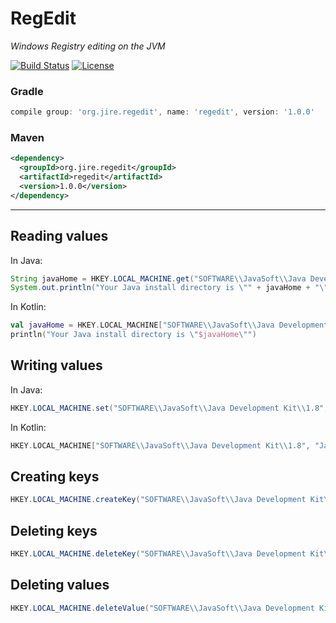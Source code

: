 # RegEdit
_Windows Registry editing on the JVM_

[![Build Status](https://travis-ci.org/Jire/RegEdit.svg?branch=master)](https://travis-ci.org/Jire/RegEdit)
[![License](https://img.shields.io/github/license/Jire/RegEdit.svg)](https://github.com/Jire/RegEdit/blob/master/LICENSE.txt)

### Gradle
```groovy
compile group: 'org.jire.regedit', name: 'regedit', version: '1.0.0'
```
### Maven
```xml
<dependency>
  <groupId>org.jire.regedit</groupId>
  <artifactId>regedit</artifactId>
  <version>1.0.0</version>
</dependency>
```

---

## Reading values

In Java:

```java
String javaHome = HKEY.LOCAL_MACHINE.get("SOFTWARE\\JavaSoft\\Java Development Kit\\1.8", "JavaHome");
System.out.println("Your Java install directory is \"" + javaHome + "\"");
```

In Kotlin:

```kotlin
val javaHome = HKEY.LOCAL_MACHINE["SOFTWARE\\JavaSoft\\Java Development Kit\\1.8", "JavaHome"]
println("Your Java install directory is \"$javaHome\"")
```

## Writing values

In Java:

```java
HKEY.LOCAL_MACHINE.set("SOFTWARE\\JavaSoft\\Java Development Kit\\1.8", "JavaHome", "C:\\Program Files\Java\\jdk1.8.0_112");
```

In Kotlin:

```kotlin
HKEY.LOCAL_MACHINE["SOFTWARE\\JavaSoft\\Java Development Kit\\1.8", "JavaHome"] = "C:\\Program Files\Java\\jdk1.8.0_112"
```

## Creating keys

```java
HKEY.LOCAL_MACHINE.createKey("SOFTWARE\\JavaSoft\\Java Development Kit\\1.8\\JavaHome");
```

## Deleting keys

```java
HKEY.LOCAL_MACHINE.deleteKey("SOFTWARE\\JavaSoft\\Java Development Kit\\1.8");
```

## Deleting values

```java
HKEY.LOCAL_MACHINE.deleteValue("SOFTWARE\\JavaSoft\\Java Development Kit\\1.8", "JavaHome");
```